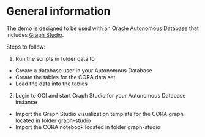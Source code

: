 # General information

The demo is designed to be used with an Oracle Autonomous Database that includes [Graph Studio](https://www.oracle.com/database/graph/graph-faq/).  

Steps to follow:

1. Run the scripts in folder data to
  * Create a database user in your Autonomous Database
  * Create the tables for the CORA data set
  * Load the data into the tables
2. Login to OCI and start Graph Studio for your Autonomous Database instance
  * Import the Graph Studio visualization template for the CORA graph located in folder graph-studio
  * Import the CORA notebook located in folder graph-studio
